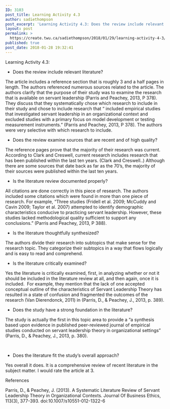 ```yaml
---
ID: 3103
post_title: Learning Activity 4.3
author: sadiethompson
post_excerpt: 'Learning Activity 4.3: Does the review include relevant literature? The article includes a reference section that is roughly 3 and a half pages in length. The authors referenced numerous sources related to the article. The authors clarify that the purpose of their study was to examine the research that is available on servant leadership (Parris &hellip; <p><a href="https://create.twu.ca/sadiethompson/2018/01/29/learning-activity-4-3/">Continue reading<span> "Learning Activity 4.3"</span></a></p>'
layout: post
permalink: >
  https://create.twu.ca/sadiethompson/2018/01/29/learning-activity-4-3/
published: true
post_date: 2018-01-28 19:32:41
---
```

<p><span style="font-weight: 400">Learn</span><span style="font-weight: 400">ing Activity 4.3:</span></p>
<ul>
<li style="font-weight: 400"><span style="font-weight: 400">Does the review include relevant literature?</span></li>
</ul>
<p><span style="font-weight: 400">The article includes a reference section that is roughly 3 and a half pages in length. The authors referenced numerous sources related to the article. The authors clarify that the purpose of their study was to examine the research that is available on servant leadership (Parris and Peachey, 2013, P 378). They discuss that they systematically chose which research to include in their study and chose to include research that “ included empirical studies that investigated servant leadership in an organizational context and excluded studies with a primary focus on model development or testing measurement instruments.” (Parris and Peachey, 2013, P 378). The authors were very selective with which research to include. </span></p>
<ul>
<li style="font-weight: 400"><span style="font-weight: 400">Does the review examine sources that are recent and of high quality?</span></li>
</ul>
<p><span style="font-weight: 400">The reference pages prove that the majority of their research was current. According to Clark and Creswell, current research includes research that has been published within the last ten years. (Clark and Creswell..) Although there are some sources that date back as far as the 70’s, the majority of their sources were published within the last ten years. </span></p>
<ul>
<li style="font-weight: 400"><span style="font-weight: 400">Is the literature review documented properly?</span></li>
</ul>
<p><span style="font-weight: 400">All citations are done correctly in this piece of research. The authors included some citations which were found in more than one piece of research. For example, “Three studies (Fridell et al. 2009; McCuddy and Cavin 2009; Taylor et al. 2007) attempted to identify demographic characteristics conducive to practicing servant leadership. However, these studies lacked methodological quality sufficient to support any conclusions.” (Parris and Peachey, 2013, P 388). </span></p>
<ul>
<li style="font-weight: 400"><span style="font-weight: 400">Is the literature thoughtfully synthesized?</span></li>
</ul>
<p><span style="font-weight: 400">The authors divide their research into subtopics that make sense for the research topic. They categorize their subtopics in a way that flows logically and is easy to read and comprehend.</span></p>
<ul>
<li style="font-weight: 400"><span style="font-weight: 400">Is the literature critically examined?</span></li>
</ul>
<p><span style="font-weight: 400">Yes the literature is critically examined, first, in analyzing whether or not it should be included in the literature review at all, and then again, once it is included.  For example, they mention that the lack of one accepted conceptual outline of the characteristics of Servant Leadership Theory has resulted in a state of confusion and fragmented the outcomes of the research (Van Dierendonck, 2011) in (Parris, D., &amp; Peachey, J., 2013, p. 389).</span></p>
<ul>
<li style="font-weight: 400"><span style="font-weight: 400">Does the study have a strong foundation in the literature?</span></li>
</ul>
<p><span style="font-weight: 400">The study is actually the first in this topic area to provide a “a synthesis based upon evidence in published peer-reviewed journal of empirical studies conducted on servant leadership theory in organizational settings” (Parris, D., &amp; Peachey, J., 2013, p. 380).</span></p>
<p>&nbsp;</p>
<ul>
<li style="font-weight: 400"><span style="font-weight: 400">Does the literature fit the study’s overall approach?</span></li>
</ul>
<p><span style="font-weight: 400">Yes overall it does. It is a comprehensive review of recent literature in the subject matter. I would rate the article at 3.</span></p>
<p><span style="font-weight: 400">References</span></p>
<p><span style="font-weight: 400">Parris, D., &amp; Peachey, J. (2013). A Systematic Literature Review of Servant Leadership Theory in Organizational Contexts. Journal Of Business Ethics, 113(3), 377-393. doi:10.1007/s10551-012-1322-6</span></p>